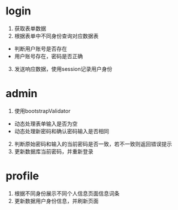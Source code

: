 # login
1. 获取表单数据
2. 根据表单中不同身份查询对应数据表
  - 判断用户账号是否存在
  - 用户账号存在，密码是否正确
3. 发送响应数据，使用session记录用户身份

# admin
1. 使用bootstrapValidator
  - 动态处理表单输入是否为空
  - 动态处理新密码和确认密码输入是否相同
2. 判断原始密码和输入的当前密码是否一致，若不一致则返回错误提示
3. 更新数据库当前密码，并重新登录

# profile
1. 根据不同身份展示不同个人信息页面信息词条
2. 更新数据用户身份信息，并刷新页面